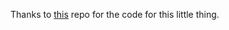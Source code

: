 Thanks to [this](https://github.com/adborden/cf-redirect) repo for the code for this little thing.

